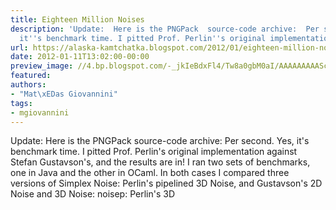 ```yaml
---
title: Eighteen Million Noises
description: 'Update:  Here is the PNGPack  source-code archive:  Per second.  Yes,
  it''s benchmark time. I pitted Prof. Perlin''s original implementation  ...'
url: https://alaska-kamtchatka.blogspot.com/2012/01/eighteen-million-noises.html
date: 2012-01-11T13:02:00-00:00
preview_image: //4.bp.blogspot.com/-_jkIeBdxFl4/Tw8a0gbM0aI/AAAAAAAAASc/0yOcfsLJ_M8/w1200-h630-p-k-no-nu/noise.tgz.png
featured:
authors:
- "Mat\xEDas Giovannini"
tags:
- mgiovannini
---
```


Update: Here is the PNGPack source-code archive:
Per second. Yes, it's benchmark time. I pitted Prof. Perlin's original implementation against Stefan Gustavson's, and the results are in! I ran two sets of benchmarks, one in Java and the other in OCaml. In both cases I compared three versions of Simplex Noise: Perlin's pipelined 3D Noise, and Gustavson's 2D Noise and 3D Noise:
noisep: Perlin's 3D 
